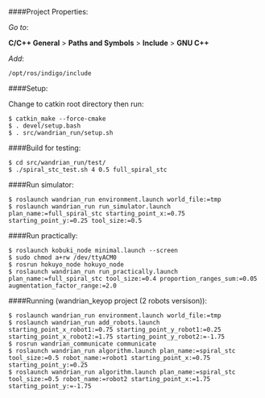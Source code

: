 ####Project Properties:


_Go to_: 

__C/C++ General__ > __Paths and Symbols__ > __Include__ > __GNU C++__

_Add_:

 `/opt/ros/indigo/include`
 
####Setup:

Change to catkin root directory then run:

    $ catkin_make --force-cmake
    $ . devel/setup.bash
    $ . src/wandrian_run/setup.sh

####Build for testing:

    $ cd src/wandrian_run/test/
    $ ./spiral_stc_test.sh 4 0.5 full_spiral_stc

####Run simulator:

    $ roslaunch wandrian_run environment.launch world_file:=tmp
    $ roslaunch wandrian_run run_simulator.launch plan_name:=full_spiral_stc starting_point_x:=0.75 starting_point_y:=0.25 tool_size:=0.5

####Run practically:

    $ roslaunch kobuki_node minimal.launch --screen
    $ sudo chmod a+rw /dev/ttyACM0
    $ rosrun hokuyo_node hokuyo_node
    $ roslaunch wandrian_run run_practically.launch plan_name:=full_spiral_stc tool_size:=0.4 proportion_ranges_sum:=0.05 augmentation_factor_range:=2.0

####Running (wandrian_keyop project (2 robots versison)):

    $ roslaunch wandrian_run environment.launch world_file:=tmp
    $ roslaunch wandrian_run add_robots.launch starting_point_x_robot1:=0.75 starting_point_y_robot1:=0.25 starting_point_x_robot2:=1.75 starting_point_y_robot2:=-1.75
    $ rosrun wandrian_communicate communicate
    $ roslaunch wandrian_run algorithm.launch plan_name:=spiral_stc tool_size:=0.5 robot_name:=robot1 starting_point_x:=0.75 starting_point_y:=0.25
    $ roslaunch wandrian_run algorithm.launch plan_name:=spiral_stc tool_size:=0.5 robot_name:=robot2 starting_point_x:=1.75 starting_point_y:=-1.75
